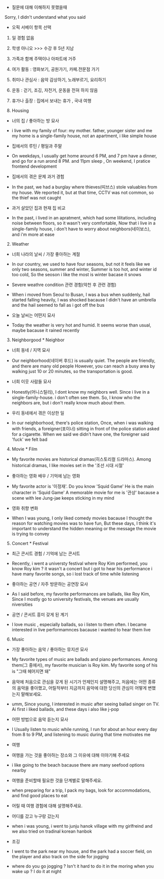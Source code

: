 - 질문에 대해 이해하지 못했을때

Sorry, I didn't understand what you said

- 오픽 서베이 항목 선택

1. 일 경험 없음
2. 학생 아니오 >>> 수강 후 5년 지남
3. 가족과 함께 주택이나 아파트에 거주
4. 여가 활동 : 영화보기, 공원가기, 카페.전문점 가기
5. 취미나 관심사 : 음악 감상하기, 노래부르기, 요리하기
6. 운동 : 걷기, 조깅, 자전거, 운동을 전혀 하지 않음
7. 휴가나 출장 : 집에서 보내는 휴가 , 국내 여행

8. Housing

- 너의 집 / 좋아하는 방 묘사
- i live with my family of four: my mother. father, younger sister and me my home is a single-family house, not an apartment, i like simple house

- 집에서의 루틴 / 평일과 주말
- On weekdays, I usually get home around 6 PM, and 7 pm have a dinner, and go for a run arond 8 PM. and 11pm sleep , On weekend, I pratice frontend development

- 집에서의 겪은 문제 과거 경험
- In the past, we had a burglay where thieves(띠브스) stole valuables from my house. We reported it, but at that time, CCTV was not common, so the thief was not caught

- 과거 살았던 집과 현재 집 비교
- In the past, i lived in an apratment, which had some lilitations, including noise between floors, so it wasn't very comfortable, Now that i live in a single-family house, i don't have to worry about neighbors(네이보스), and i'm more at ease

2. Weather

- 너희 나라의 날씨 / 가장 좋아하는 계절
- In our country, we used to have four seasons, but not it feels like we only two seasons, summer and winter, Summer is too hot, and winter id too cold, So the seoson i like the most is winter bacase it snows

- Severe weathre condition 관련 경험(악천 후 관련 경험)
- When i moved from Seoul to Busan, I was a bus when suddenly, hail started falling heavily, I was shocked bacause I didn't have an umbrella and the hail seemed to fall as i got off the bus

- 오늘 날씨는 어떤지 묘사
- Today the weather is very hot and humid. It seems worse than usual, maybe bacause it rained recently

3. Neighborgood \* Neighbor

- 너희 동네 / 지역 묘사
- Our neighborhood(네이버 후드) is usually quiet. The people are friendly, and there are many old people However, you can reach a busy area by walking just 10 or 20 minutes, so the transportation is good.

- 너희 이웃 사람들 묘사
- Honestly(어니스틸리), I dont know my neighbors well. Since i live in a single-family-house. i don't often see them. So, I know who the neighbors are, but i don't really know much about them.

- 우리 동네에서 겪은 이상한 일
- In our neighborhood, there's police station, Once, when i was walking with friends, a foreigner(포이너) sitting in front of the police station asked for a cigarette. When we said we didn't have one, the foreigner said 'fuck' we felt bad

4. Movie \* Film

- My favorite movies are historical dramas(히스토리컬 드라마스). Among historical dramas, I like movies set in the '조선 시대 시절'

- 좋아하는 영화 배우 / 기억에 남는 영화
- My favorite actor is '이정재'. Do you know 'Squid Game' He is the main character in 'Squid Game' A memorable movie for me is '관상' bacause a scene with lee Jung-jae keeps sticking in my mind

- 영화 취향 변화
- When I was young, I only liked comedy movies bacause I thought the reason for watching movies was to have fun, But these days, I think it's important to understand the hidden meaning or the message the movie is trying to convey

5. Concert \* Festival

- 최근 콘서트 경험 / 기억에 남는 콘서트

- Recently, i went a universty festival where Roy Kim performed, you know Roy kim ? it wasn't a concert but i got to hear his performance i have many favorite songs, so i lost track of time while listening

- 좋아하는 공연 / 자주 방문하는 공연장 묘사
- As I said before, my favorite performances are ballads, like Roy Kim, Since I mostly go to university festivals, the venues are usually niversities

- 공연 / 콘서트 흥미 갖게 된 계기
- I love music , especially ballads, so i listen to them often. I became interested in live performamnces bacause i wanted to hear them live

6. Music

- 가장 좋아하는 음악 / 좋아하는 뮤지션 묘사
- My favorite types of music are ballads and piano performances. Among them(그 중에서), my favorite musician is Roy kim. My favorite song of his is "그때 헤어지면 돼"

- 음악에 처음으로 관심을 갖게 된 시기가 언제인지 설명해주고, 처음에는 어떤 종류의 음악을 좋아했고, 어릴적부터 지금까지 음악에 대한 당신의 관심이 어떻게 변했는지 말해보세요.

- umm, Since young, I interested in music after seeing ballad singer on TV. Ai first i liked ballads, and these days i also like j-pop

- 어떤 방법으로 음악 듣는지 묘사
- I Usually listen to music while running, I run for about an hour every day from 8 to 9 PM, and listening to music during that time motivates me

- 여행

- 여행을 가는 것을 좋아하는 장소와 그 이유에 대해 이야기해 주세요
- i like going to the beach bacause there are many seefood options nearby

- 여행을 준비할때 필요한 것을 단계별로 말해주세요.
- when preparing for a trip, I pack my bags, look for accommodations, and find good places to eat

- 어릴 때 여행 경험에 대해 설명해주세요.
- 어디를 갔고 누구랑 갔는지

- when i was young, i went to junju hanok village with my girlfreind and we also tried on tradinal korean hanbok

- 조깅

- I went to the park near my house, and the park had a soccer field, on the player and also track on the side for jogging

- where do you go jogging ? Isn't it hard to do it in the moring when you wake up ? I do it at night
